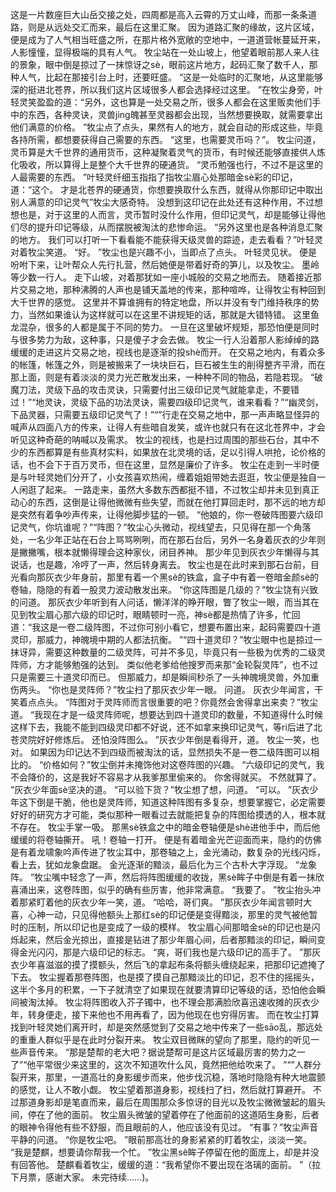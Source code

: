 这是一片数座巨大山岳交接之处，四周都是高入云霄的万丈山峰，而那一条条道路，则是从远处交汇而来，最后在这里汇聚。
因为道路汇聚的缘故，这片区域，便是成为了人气相当旺盛之所，在那片格外宽敞的空地中，一道道营帐蔓延开来，人影憧憧，显得极端的具有人气。
牧尘站在一处山坡上，他望着眼前那人来人往的景象，眼中倒是掠过了一抹惊讶之sè，眼前这片地方，起码汇聚了数千人，那种人气，比起在那接引台上时，还要旺盛。
“这是一处临时的汇聚地，从这里能够深的挺进北苍界，所以我们这片区域很多人都会选择经过这里。
”在牧尘身旁，叶轻灵笑盈盈的道：“另外，这也算是一处交易之所，很多人都会在这里贩卖他们手中的东西，各种灵诀，灵兽jing魄甚至灵器都会出现，当然想要换取，就需要拿出他们满意的价格。
”牧尘点了点头，果然有人的地方，就会自动的形成这些，毕竟各持所需，都想要获得自己需要的东西。
“这里，也需要灵币吗？”。
牧尘问道，灵币算是大千世界的通用货币，这种凝聚着灵气的货币，有时候还能够直接供人炼化吸收，所以算得上是整个大千世界的硬通货。
“灵币勉强也行，不过不是这里的人最需要的东西。
”叶轻灵纤细玉指指了指牧尘眉心处那暗金sè彩的印记，道：“这个。
才是北苍界的硬通货，你想要换取什么东西，就得从你那印记中取出别人满意的印记灵气”牧尘大感奇特。
没想到这印记在此处还有这种作用，不过想想也是，对于这里的人而言，灵币暂时没什么作用，但印记灵气，却是能够让得他们尽的提升印记等级，从而摆脱被淘汰的悲惨命运。
“另外这里也是各种消息汇聚的地方。
我们可以打听一下看看能不能获得天级灵兽的踪迹，走去看看？”叶轻灵对着牧尘笑道。
“好。
”牧尘也是兴趣不小，当即点了点头。
叶轻灵见状。
便是吩咐下来，让叶帮众人先行扎营，然后她便是带着好奇的笋儿，以及牧尘。
墨岭等少数一行人。
走下山坡，对着那犹如一座小城般的交易之地而去。
随着接近那片交易之地，那种沸腾的人声也是铺天盖地的传来，那种喧哗，让得牧尘有种回到大千世界的感觉。
这里并不算谁拥有的特定地盘，所以并没有专门维持秩序的势力，当然如果谁认为这样就可以在这里不讲规矩的话，那就是大错特错。
这里鱼龙混杂，很多的人都是属于不同的势力。
一旦在这里破坏规矩，那恐怕便是同时与很多势力为敌，这种事，只是傻子才会去做。
牧尘一行人沿着那人影绰绰的路缓缓的走进这片交易之地，视线也是逐渐的投shè而开。
在交易之地内，有着众多的帐篷，帐篷之外，则是被搬来了一块块巨石，巨石被生生的削得整齐平滑，而在那上面，则是有着淡淡的灵力光芒散发出来，一种种不同的物品，若隐若现。
“破魔刀法，灵级下品的攻击灵诀，只需要付出三级印记灵气就能拿走，不要错过！”“地灵诀，灵级下品的功法灵诀，需要四级印记灵气，谁来看看？”“幽灵剑，下品灵器，只需要五级印记灵气了！”“”行走在交易之地中，那一声声略显怪异的喊声从四面八方的传来，让得人有些暗自发笑，或许也就只有在这北苍界中，才会听见这种奇葩的呐喊以及需求。
牧尘的视线，也是扫过周围的那些石台，其中不少的东西都算是有些真材实料，如果放在北灵境的话，足以引得人哄抢，论价格的话，也不会下于百万灵币，但在这里，显然是廉价了许多。
牧尘在走到一半时便是与叶轻灵她们分开了，小女孩喜欢热闹，缠着姐姐带她去逛逛，牧尘便是独自一人闲逛了起来。
一路走来，虽然大多数东西都挺不错，不过牧尘却并未见到真正动心的东西，这倒是让得他微微有些失望，而就在他打算回走时，那不远的地方却是突然有着争吵声传来，让得他脚步猛的一顿。
“他娘的，你一卷破阵图要六级印记灵气，你坑谁呢？”“阵图？”牧尘心头微动，视线望去，只见得在那一个角落处，一名少年正站在石台上骂骂咧咧，而在那石台后，另外一名身着灰衣的少年则是撇撇嘴，根本就懒得理会这种家伙，闭目养神。
那少年见到灰衣少年懒得与其说话，也是趣，冷哼了一声，然后转身离去。
牧尘也是在此时来到那石台前，目光看向那灰衣少年身前，那里有着一个黑sè的铁盒，盒子中有着一卷暗金颜sè的卷轴，隐隐的有着一股灵力波动散发出来。
“你这阵图是几级的？”牧尘饶有兴致的问道。
那灰衣少年听到有人问话，懒洋洋的睁开眼，瞥了牧尘一眼，而当其在见到牧尘眉心那六级的印记时，眼睛顿时一亮，神sè都是热情了许多，忙回道：“我这是一卷二级阵图，不过你可别小看它，想要布置出来，起码需要四十道灵印，那威力，神魄境中期的人都法抗衡。
”“四十道灵印？”牧尘眼中也是掠过一抹讶异，需要这种数量的二级灵阵，可并不多见，毕竟只有一些极为优秀的二级灵阵师，方才能够勉强的达到。
类似他老爹给他搜罗而来那“金轮裂灵阵”，也不过只是需要三十道灵印而已。
但那威力，却是瞬间秒杀了一头神魄境灵兽，外加重伤两头。
“你也是灵阵师？”牧尘扫了那灰衣少年一眼。
问道。
灰衣少年闻言，干笑着点点头。
“阵图对于灵阵师而言很重要的吧？你竟然会舍得拿出来卖？”牧尘道。
“我现在才是一级灵阵师呢，想要达到四十道灵印的数量，不知道得什么时候这样下去，我能不能到四级灵印都不好说，还不如拿来换印记灵气，等ri后进了北苍灵院好好修炼后。
还怕没阵图么。
”灰衣少年倒是看得开，道。
牧尘一笑，也对。
如果因为印记达不到四级而被淘汰的话，显然损失不是一卷二级阵图可以相比的。
“价格如何？”牧尘倒并未掩饰他对这卷阵图的兴趣。
“六级印记的灵气，我不会降价的，这是我好不容易才从我爹那里偷来的。
你舍得就买。
不然就算了。
”灰衣少年面sè坚决的道。
“可以验下货？”牧尘想了想，问道。
“可以。
”灰衣少年这下倒是干脆，他也是灵阵师，知道这种阵图有多复杂，想要掌握它，必定需要好好的研究方才可能，类似那种一眼看过去就能把复杂的阵图给摸透的人，根本就不存在。
牧尘手掌一吸。
那黑sè铁盒之中的暗金卷轴便是shè进他手中，而后他缓缓的将卷轴撕开。
吼！卷轴一打开。
便是有着暗金光芒迎面而来，隐约的仿佛是有着龙啸象吟声传进了牧尘耳中，那卷轴之上，金光涌动，数复杂的光线闪烁，看上去，犹如龙象盘踞。
金光逐渐的黯淡，最后化为三个古朴大字浮现。
“龙象阵。
”牧尘嘴中轻念了一声，然后将阵图缓缓的收拢，黑sè眸子中倒是有着一抹欣喜涌出来，这卷阵图，似乎的确有些厉害，他非常满意。
“我要了。
”牧尘抬头冲着那紧盯着他的灰衣少年一笑，道。
“哈哈，哥们爽。
”那灰衣少年闻言顿时大喜，心神一动，只见得他额头上那红sè的印记便是变得黯淡，那里的灵气被他暂时的压制，所以印记也是变成了一级的模样。
牧尘眉心间那暗金sè的印记也是闪烁起来，然后金光掠出，直接是钻进了那少年眉心间，后者那黯淡的印记，瞬间变得金光闪闪，那是六级印记的标志。
“爽，哥们我也是六级印记的高手了。
”那灰衣少年喜滋滋的摸了摸额头，然后飞的拿起布条将额头缠绕起来，把那印记遮掩了下去。
牧尘握着那卷阵图，也是摸了摸自己那黯淡比的印记，忍不住的摇摇头，这半个多月的积累，一下子就清空了如果现在就要清算印记等级的话，恐怕他会瞬间被淘汰掉。
牧尘将阵图收入芥子镯中，也不理会那满脸欣喜迅速收摊的灰衣少年，转身便走，接下来他也不用再看了，因为他现在也穷得厉害。
而在牧尘打算找到叶轻灵她们离开时，却是突然感觉到了交易之地中传来了一些sāo乱，那远处的重重人群似乎是在此时分裂开来。
牧尘双目微眯的望向了那里，隐约的听见一些声音传来。
“那是楚帮的老大吧？据说楚帮可是这片区域最厉害的势力之一了”“他平常很少来这里的，这次不知道吹什么风，竟然把他给吹来了。
”“”人群分裂开来，那里，一道高壮的身影缓步而来，他步伐沉稳，落地时隐隐有种大地震颤的感觉，让人不敢小觑。
牧尘望着那道身影，视线扫了扫，然后就打算避开。
不过那道身影却是笔直而来，最后在周围那众多惊讶的目光以及牧尘微微皱起的眉头间，停在了他的面前。
牧尘眉头微皱的望着停在了他面前的这道陌生身影，后者的眼神令得他有些不舒服，而且眼前的人，他应该没有见过。
“有事？”牧尘声音平静的问道。
“你是牧尘吧。
”眼前那高壮的身影紧紧的盯着牧尘，淡淡一笑。
“我是楚麒，想要请你帮我一个忙。
”牧尘黑sè眸子停留在他的面庞上，却是并没有回答他。
楚麒看着牧尘，缓缓的道：“我希望你不要出现在洛璃的面前。
”（拉下月票，感谢大家。
未完待续……)。
